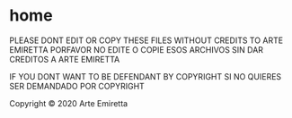 # home

PLEASE DONT EDIT OR COPY THESE FILES WITHOUT CREDITS TO ARTE EMIRETTA
PORFAVOR NO EDITE O COPIE ESOS ARCHIVOS SIN DAR CREDITOS A ARTE EMIRETTA

IF YOU DONT WANT TO BE DEFENDANT BY COPYRIGHT
SI NO QUIERES SER DEMANDADO POR COPYRIGHT

Copyright © 2020 Arte Emiretta

